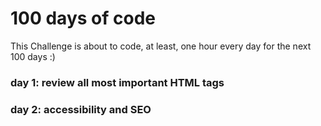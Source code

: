 # 100 days of code

This Challenge is about to code, at least, one hour every day for the next 100 days :)

### day 1: review all most important HTML tags
### day 2: accessibility and SEO
